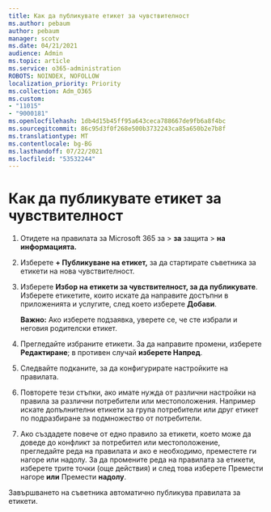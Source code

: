 ```yaml
---
title: Как да публикувате етикет за чувствителност
ms.author: pebaum
author: pebaum
manager: scotv
ms.date: 04/21/2021
audience: Admin
ms.topic: article
ms.service: o365-administration
ROBOTS: NOINDEX, NOFOLLOW
localization_priority: Priority
ms.collection: Adm_O365
ms.custom:
- "11015"
- "9000181"
ms.openlocfilehash: 1db4d15b45ff95a643ceca788667de9fb6a8f4bc
ms.sourcegitcommit: 86c95d3f0f268e500b3732243ca85a650b2e7b8f
ms.translationtype: MT
ms.contentlocale: bg-BG
ms.lasthandoff: 07/22/2021
ms.locfileid: "53532244"
---
```

# <a name="how-to-publish-a-sensitivity-label"></a>Как да публикувате етикет за чувствителност

1. Отидете на правилата за Microsoft 365 за > **за** защита  >  **на информацията.**

1. Изберете **+ Публикуване на етикет,** за да стартирате съветника за етикети на нова чувствителност.

1. Изберете **Избор на етикети за чувствителност, за да публикувате**. Изберете етикетите, които искате да направите достъпни в приложенията и услугите, след което изберете **Добави**.

    **Важно:** Ако изберете подзаявка, уверете се, че сте избрали и неговия родителски етикет.

1. Прегледайте избраните етикети. За да направите промени, изберете **Редактиране**; в противен случай **изберете Напред**.

1. Следвайте подканите, за да конфигурирате настройките на правилата.

1. Повторете тези стъпки, ако имате нужда от различни настройки на правила за различни потребители или местоположения. Например искате допълнителни етикети за група потребители или друг етикет по подразбиране за подмножество от потребители.

1. Ако създадете повече от едно правило за етикети, което може да доведе до конфликт за потребител или местоположение, прегледайте реда на правилата и ако е необходимо, преместете ги нагоре или надолу. За да промените реда на правилата за етикети, изберете трите точки (още действия) и след това изберете Премести нагоре **или** Премести **надолу**.

Завършването на съветника автоматично публикува правилата за етикети.